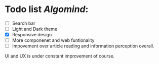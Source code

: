 # Todo list *Algomind*:

- [ ] Search bar
- [ ] Light and Dark theme
- [x] Responsive design
- [ ] More componenet and web funtionality
- [ ] Impovement over article reading and information perception overall.

UI and UX is under constant improvement of course.
